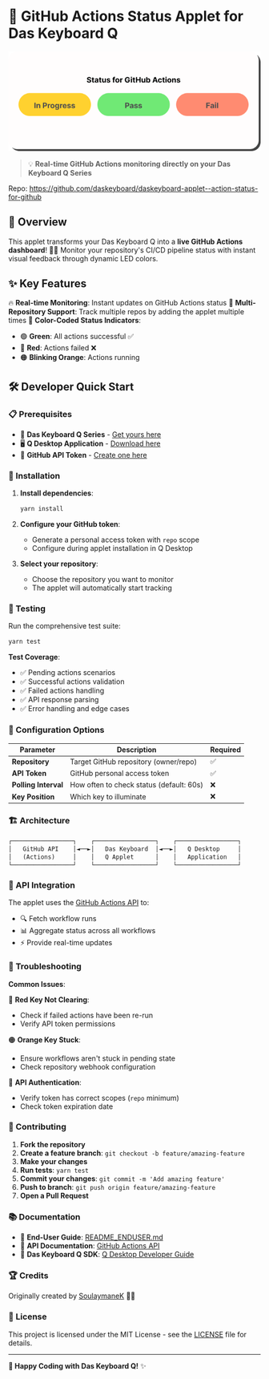 # 🚀 GitHub Actions Status Applet for Das Keyboard Q

![Status of GitHub Actions](assets/colors.png)

> 💡 **Real-time GitHub Actions monitoring directly on your Das Keyboard Q Series**

Repo: <https://github.com/daskeyboard/daskeyboard-applet--action-status-for-github>

## 🎯 Overview

This applet transforms your Das Keyboard Q into a **live GitHub Actions dashboard**! 🎹✨ Monitor your repository's CI/CD pipeline status with instant visual feedback through dynamic LED colors.

## ✨ Key Features

🔥 **Real-time Monitoring**: Instant updates on GitHub Actions status
🔄 **Multi-Repository Support**: Track multiple repos by adding the applet multiple times
🎨 **Color-Coded Status Indicators**:

- 🟢 **Green**: All actions successful ✅
- 🔴 **Red**: Actions failed ❌
- 🟠 **Blinking Orange**: Actions running

## 🛠️ Developer Quick Start

### 📋 Prerequisites

- 🎹 **Das Keyboard Q Series** - [Get yours here](http://www.daskeyboard.com)
- 🖥️ **Q Desktop Application** - [Download here](https://www.daskeyboard.com/q)
- 🔑 **GitHub API Token** - [Create one here](https://github.com/settings/tokens)

### 🚀 Installation

1. **Install dependencies**:

   ```bash
   yarn install
   ```

2. **Configure your GitHub token**:
   - Generate a personal access token with `repo` scope
   - Configure during applet installation in Q Desktop

3. **Select your repository**:
   - Choose the repository you want to monitor
   - The applet will automatically start tracking

### 🧪 Testing

Run the comprehensive test suite:

```bash
yarn test
```

**Test Coverage**:

- ✅ Pending actions scenarios
- ✅ Successful actions validation
- ✅ Failed actions handling
- ✅ API response parsing
- ✅ Error handling and edge cases

### 🔧 Configuration Options

| Parameter | Description | Required |
|-----------|-------------|----------|
| **Repository** | Target GitHub repository (owner/repo) | ✅ |
| **API Token** | GitHub personal access token | ✅ |
| **Polling Interval** | How often to check status (default: 60s) | ❌ |
| **Key Position** | Which key to illuminate | ❌ |

### 🏗️ Architecture

```
┌─────────────────┐    ┌─────────────────┐    ┌─────────────────┐
│   GitHub API    │◄──►│   Das Keyboard  │◄──►│   Q Desktop     │
│   (Actions)     │    │   Q Applet      │    │   Application   │
└─────────────────┘    └─────────────────┘    └─────────────────┘
```

### 📡 API Integration

The applet uses the [GitHub Actions API](https://docs.github.com/en/rest/actions) to:
- 🔍 Fetch workflow runs
- 📊 Aggregate status across all workflows
- ⚡ Provide real-time updates

### 🐛 Troubleshooting

**Common Issues**:

🔴 **Red Key Not Clearing**:

- Check if failed actions have been re-run
- Verify API token permissions

🟠 **Orange Key Stuck**:

- Ensure workflows aren't stuck in pending state
- Check repository webhook configuration

🔑 **API Authentication**:

- Verify token has correct scopes (`repo` minimum)
- Check token expiration date

### 🤝 Contributing

1. **Fork the repository**
2. **Create a feature branch**: `git checkout -b feature/amazing-feature`
3. **Make your changes**
4. **Run tests**: `yarn test`
5. **Commit your changes**: `git commit -m 'Add amazing feature'`
6. **Push to branch**: `git push origin feature/amazing-feature`
7. **Open a Pull Request**

### 📚 Documentation

- 📖 **End-User Guide**: [README_ENDUSER.md](README_ENDUSER.md)
- 🔧 **API Documentation**: [GitHub Actions API](https://docs.github.com/en/rest/actions)
- 🎹 **Das Keyboard Q SDK**: [Q Desktop Developer Guide](https://www.daskeyboard.com/q)

### 🏆 Credits

Originally created by [SoulaymaneK](https://github.com/SoulaymaneK/daskeyboard-applet--action-status-for-github) 👨‍💻

### 📄 License

This project is licensed under the MIT License - see the [LICENSE](LICENSE) file for details.

---

**🎹 Happy Coding with Das Keyboard Q!** ✨
